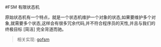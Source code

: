 #FSM 有限状态机

原始状态机有一个特点，就是一个状态机维护一个对象的状态,如果要维护多个对象,就需要多个状态,这样会有很多冗余代码,并不符合程序员的天性,并且与我们的终极目标 [简洁] 完全背道而驰。
> 相关实现: [gofsm](https://github.com/smallnest/gofsm)



